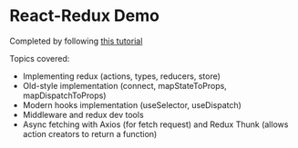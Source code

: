 # React-Redux Demo

Completed by following [this tutorial](https://www.youtube.com/playlist?list=PLC3y8-rFHvwheJHvseC3I0HuYI2f46oAK)

Topics covered:

- Implementing redux (actions, types, reducers, store)
- Old-style implementation (connect, mapStateToProps, mapDispatchToProps)
- Modern hooks implementation (useSelector, useDispatch)
- Middleware and redux dev tools
- Async fetching with Axios (for fetch request) and Redux Thunk (allows action creators to return a function)
